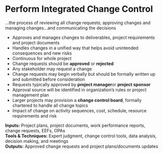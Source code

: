 # Perform Integrated Change Control

…the process of reviewing all change requests; approving changes and managing changes…and communicating the decisions 

- Approves and manages changes to deliverables, project requirements and project documents 
- Handles changes in a unified way that helps avoid unintended consequences and new risks 
- Continuous for whole project
- Change requests should be **approved** or **rejected**
- Any stakeholder may request a change 
- Change requests may begin verbally but should be formally written up and submitted before consideration 
- Requests typically approved by **project manager**or **project sponsor**
- Approval source will be identified in organization’s rules or project management plan 
- Larger projects may provision a **change control board**, formally chartered to handle all change topics 
- Impact of change on activity sequences, cost, schedule, resource requirements and risk 

**Inputs:** Project plans, project documents, work performance reports, change requests, EEFs, OPAs    
**Tools & Techniques:** Expert judgment, change control tools, data analysis, decision making, and meetings    
**Outputs:** Approved change requests and project plans/documents updates    